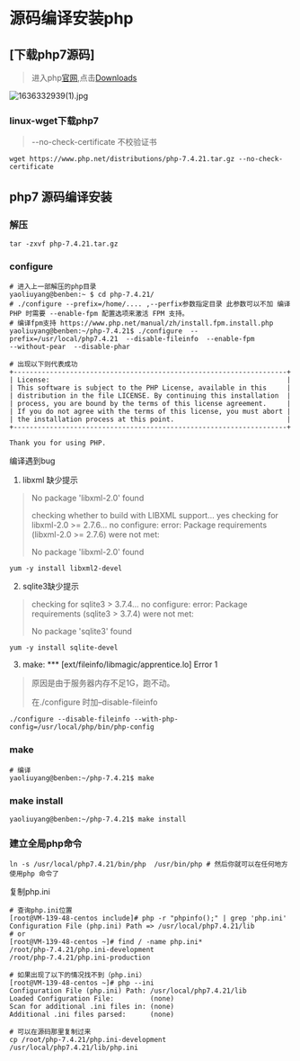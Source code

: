 #  源码编译安装php

##  [下载php7源码]

> 进入php[官网](https://www.php.net/),点击[Downloads](https://www.php.net/downloads)

![1636332939(1).jpg](https://i.loli.net/2021/11/08/1rABOpzM3haU8WQ.png)



###  linux-wget下载php7

> --no-check-certificate 不校验证书

```shell
wget https://www.php.net/distributions/php-7.4.21.tar.gz --no-check-certificate
```

##  php7 源码编译安装

### 解压

```shell
tar -zxvf php-7.4.21.tar.gz
```

###   configure

```shell
# 进入上一部解压的php目录
yaoliuyang@benben:~ $ cd php-7.4.21/
# ./configure --prefix=/home/.... ,--perfix参数指定目录 此参数可以不加 编译 PHP 时需要 --enable-fpm 配置选项来激活 FPM 支持。
# 编译fpm支持 https://www.php.net/manual/zh/install.fpm.install.php
yaoliuyang@benben:~/php-7.4.21$ ./configure  --prefix=/usr/local/php7.4.21  --disable-fileinfo  --enable-fpm 
--without-pear  --disable-phar 

# 出现以下则代表成功
+--------------------------------------------------------------------+
| License:                                                           |
| This software is subject to the PHP License, available in this     |
| distribution in the file LICENSE. By continuing this installation  |
| process, you are bound by the terms of this license agreement.     |
| If you do not agree with the terms of this license, you must abort |
| the installation process at this point.                            |
+--------------------------------------------------------------------+

Thank you for using PHP.
```

编译遇到bug

1. libxml 缺少提示

> No package 'libxml-2.0' found
>
> checking whether to build with LIBXML support... yes
> checking for libxml-2.0 >= 2.7.6... no
> configure: error: Package requirements (libxml-2.0 >= 2.7.6) were not met:
>
> No package 'libxml-2.0' found

```shell
yum -y install libxml2-devel
```

2. sqlite3缺少提示

> checking for sqlite3 > 3.7.4... no
> configure: error: Package requirements (sqlite3 > 3.7.4) were not met:
>
> No package 'sqlite3' found

```shell
yum -y install sqlite-devel
```

3. make: *** [ext/fileinfo/libmagic/apprentice.lo] Error 1

> 原因是由于服务器内存不足1G，跑不动。
>
> 在./configure 时加–disable-fileinfo

```shell
./configure --disable-fileinfo --with-php-config=/usr/local/php/bin/php-config
```

###  make

```shell
# 编译
yaoliuyang@benben:~/php-7.4.21$ make
```

###  make install

```shell
yaoliuyang@benben:~/php-7.4.21$ make install
```

###  建立全局php命令

```shell
ln -s /usr/local/php7.4.21/bin/php  /usr/bin/php # 然后你就可以在任何地方使用php 命令了
```

复制php.ini

```shell
# 查询php.ini位置
[root@VM-139-48-centos include]# php -r "phpinfo();" | grep 'php.ini' 
Configuration File (php.ini) Path => /usr/local/php7.4.21/lib
# or 
[root@VM-139-48-centos ~]# find / -name php.ini*
/root/php-7.4.21/php.ini-development
/root/php-7.4.21/php.ini-production

# 如果出现了以下的情况找不到（php.ini）
[root@VM-139-48-centos ~]# php --ini
Configuration File (php.ini) Path: /usr/local/php7.4.21/lib
Loaded Configuration File:         (none)
Scan for additional .ini files in: (none)
Additional .ini files parsed:      (none)

# 可以在源码那里复制过来
cp /root/php-7.4.21/php.ini-development /usr/local/php7.4.21/lib/php.ini
```

